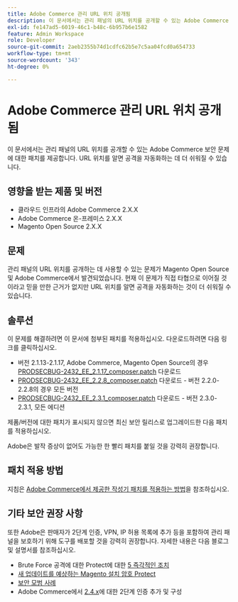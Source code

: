 ```yaml
---
title: Adobe Commerce 관리 URL 위치 공개됨
description: 이 문서에서는 관리 패널의 URL 위치를 공개할 수 있는 Adobe Commerce 보안 문제에 대한 패치를 제공합니다. URL 위치를 알면 공격을 자동화하는 데 더 쉬워질 수 있습니다.
exl-id: fe147ad5-6019-46c1-b48c-6b957b6e1582
feature: Admin Workspace
role: Developer
source-git-commit: 2aeb2355b74d1cdfc62b5e7c5aa04fcd0a654733
workflow-type: tm+mt
source-wordcount: '343'
ht-degree: 0%

---
```


# Adobe Commerce 관리 URL 위치 공개됨

이 문서에서는 관리 패널의 URL 위치를 공개할 수 있는 Adobe Commerce 보안 문제에 대한 패치를 제공합니다. URL 위치를 알면 공격을 자동화하는 데 더 쉬워질 수 있습니다.

## 영향을 받는 제품 및 버전

* 클라우드 인프라의 Adobe Commerce 2.X.X
* Adobe Commerce 온-프레미스 2.X.X
* Magento Open Source 2.X.X

## 문제

관리 패널의 URL 위치를 공개하는 데 사용할 수 있는 문제가 Magento Open Source 및 Adobe Commerce에서 발견되었습니다. 현재 이 문제가 직접 타협으로 이어질 것이라고 믿을 만한 근거가 없지만 URL 위치를 알면 공격을 자동화하는 것이 더 쉬워질 수 있습니다.

## 솔루션

이 문제를 해결하려면 이 문서에 첨부된 패치를 적용하십시오. 다운로드하려면 다음 링크를 클릭하십시오.

* 버전 2.1.13-2.1.17, Adobe Commerce, Magento Open Source의 경우 [PRODSECBUG-2432\_EE\_2.1.17\_composer.patch](assets/PRODSECBUG-2432_EE_2.1.17_composer.patch.zip) 다운로드
* [PRODSECBUG-2432\_EE\_2.2.8\_composer.patch](assets/PRODSECBUG-2432_EE_2.2.8_composer.patch.zip) 다운로드 - 버전 2.2.0-2.2.8의 경우 모든 버전
* [PRODSECBUG-2432\_EE\_2.3.1\_composer.patch](assets/PRODSECBUG-2432_EE_2.3.1_composer.patch.zip) 다운로드 - 버전 2.3.0-2.3.1, 모든 에디션

제품/버전에 대한 패치가 표시되지 않으면 최신 보안 릴리스로 업그레이드한 다음 패치를 적용하십시오.

Adobe은 발작 증상이 없어도 가능한 한 빨리 패치를 붙일 것을 강력히 권장합니다.

## 패치 적용 방법

지침은 [Adobe Commerce에서 제공한 작성기 패치를 적용하는 방법](/help/how-to/general/how-to-apply-a-composer-patch-provided-by-magento.md)을 참조하십시오.

## 기타 보안 권장 사항

또한 Adobe은 판매자가 2단계 인증, VPN, IP 허용 목록에 추가 등을 포함하여 관리 패널을 보호하기 위해 도구를 배포할 것을 강력히 권장합니다. 자세한 내용은 다음 블로그 및 설명서를 참조하십시오.

* Brute Force 공격에 대한 Protect에 대한 [5 즉각적인 조치](https://magento.com/security/best-practices/5-immediate-actions-protect-against-brute-force-attacks)
* [새 업데이트를 예상하는 Magento 설치 암호 Protect](https://magento.com/security/best-practices/protect-your-magento-installation-password-guessing-new-update)
* [보안 모범 사례](https://magento.com/security/best-practices/security-best-practices)
* Adobe Commerce에서 [2.4.x](https://experienceleague.adobe.com/ko/docs/commerce-admin/systems/security/2fa/security-two-factor-authentication)에 대한 2단계 인증 추가 및 구성
